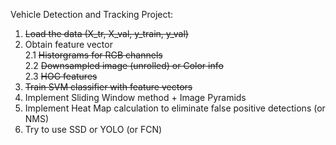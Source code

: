 Vehicle Detection and Tracking Project:

1. ~~Load the data (X_tr, X_val, y_train, y_val)~~  
2. Obtain feature vector  
    2.1 ~~Historgrams for RGB channels~~  
    2.2 ~~Downsampled image (unrolled) or Color info~~  
    2.3 ~~HOG features~~  
3. ~~Train SVM classifier with feature vectors~~  
4. Implement Sliding Window method + Image Pyramids  
5. Implement Heat Map calculation to eliminate false positive detections (or NMS)  
6. Try to use SSD or YOLO (or FCN)
